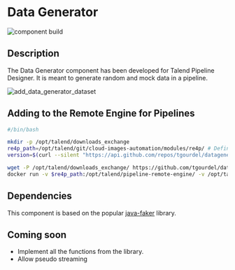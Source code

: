 # Data Generator
![component build](https://github.com/tgourdel/datagenerator-component/workflows/TCK%20component%20build/badge.svg)

## Description

The Data Generator component has been developed for Talend Pipeline Designer. It is meant to generate random and mock data in a pipeline.

![add_data_generator_dataset](https://user-images.githubusercontent.com/15718239/78036558-b9411800-736a-11ea-97a5-0c6ed55d2093.png)

## Adding to the Remote Engine for Pipelines

```bash
#/bin/bash

mkdir -p /opt/talend/downloads_exchange
re4p_path=/opt/talend/git/cloud-images-automation/modules/re4p/ # Define your RE4P home path
version=$(curl --silent "https://api.github.com/repos/tgourdel/datagenerator-component/releases/latest" | grep -Po '"tag_name": "\K.*?(?=")')

wget -P /opt/talend/downloads_exchange/ https://github.com/tgourdel/datagenerator-component/releases/download/$version/datagenerator-component-$version.car
docker run -v $re4p_path:/opt/talend/pipeline-remote-engine/ -v /opt/talend/downloads_exchange/:/opt/talend/downloads_exchange/ -v /var/run/docker.sock:/var/run/docker.sock tacokit/remote-engine-customizer:latest register-component-archive --remote-engine-dir=/opt/talend/pipeline-remote-engine/ --component-archive=/opt/talend/downloads_exchange/datagenerator-component-$version.car
```

## Dependencies

This component is based on the popular [java-faker](https://github.com/DiUS/java-faker) library.

## Coming soon

 - Implement all the functions from the library.
 - Allow pseudo streaming
